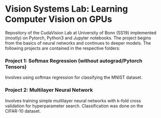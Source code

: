 # Vision Systems Lab: Learning Computer Vision on GPUs
Repository of the CudaVision Lab at University of Bonn (SS19) implemented (mostly) on Pytorch, Python3 and Jupyter notebooks. The project begins from the basics of neural networks and continues to deeper models. The following projects are contained in the respective folders:

### Project 1: Softmax Regression (without autograd/Pytorch Tensors)
Involves using softmax regression for classifying the MNIST dataset.

### Project 2: Multilayer Neural Network
Involves training simple multilayer neural networks with k-fold cross validation for hyperparameter search. Classification was done on the CIFAR-10 dataset.
